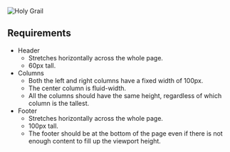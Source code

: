 ![Holy Grail](https://www.greatfrontend.com/img/questions/holy-grail/holy-grail-example.png)

## Requirements

- Header
  - Stretches horizontally across the whole page.
  - 60px tall.
- Columns
  - Both the left and right columns have a fixed width of 100px.
  - The center column is fluid-width.
  - All the columns should have the same height, regardless of which column is the tallest.
- Footer
  - Stretches horizontally across the whole page.
  - 100px tall.
  - The footer should be at the bottom of the page even if there is not enough content to fill up the viewport height.
